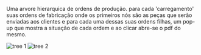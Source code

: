 Uma arvore hierarquica de ordens de produção.
para cada 'carregamento' suas ordens de fabricação onde os primeiros nós são as peças que serão enviadas aos clientes e para cada uma dessas suas ordens filhas, um pop-up que mostra a situação de cada ordem e ao clicar abre-se o pdf do mesmo.

![tree 1](https://github.com/leandrofavila/CarTreeViwer/assets/14112884/47791a8a-3a66-414b-a4ee-9fcd4ca2fcad)
![tree 2](https://github.com/leandrofavila/CarTreeViwer/assets/14112884/4c406569-396b-492a-970f-002b1dde7e2c)
